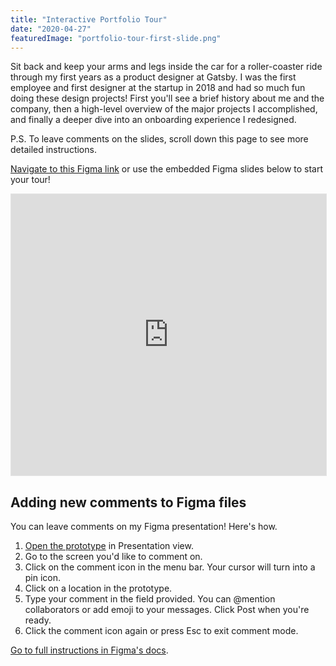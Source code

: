 ```yaml
---
title: "Interactive Portfolio Tour"
date: "2020-04-27"
featuredImage: "portfolio-tour-first-slide.png"
---
```


Sit back and keep your arms and legs inside the car for a roller-coaster ride through my first years as a product designer at Gatsby. I was the first employee and first designer at the startup in 2018 and had so much fun doing these design projects! First you'll see a brief history about me and the company, then a high-level overview of the major projects I accomplished, and finally a deeper dive into an onboarding experience I redesigned.

P.S. To leave comments on the slides, scroll down this page to see more detailed instructions.

[Navigate to this Figma link](https://www.figma.com/proto/L1TdUmMOH5RijFazZ7u7XZ/Portfolio-Tour?page-id=152%3A0&node-id=152%3A502&viewport=-10415%2C894%2C0.41548648476600647&scaling=min-zoom) or use the embedded Figma slides below to start your tour!

<iframe style="border: 1px solid rgba(0, 0, 0, 0.1);" width="100%" height="450" src="https://www.figma.com/embed?embed_host=share&url=https%3A%2F%2Fwww.figma.com%2Fproto%2FL1TdUmMOH5RijFazZ7u7XZ%2FPortfolio-Tour%3Fpage-id%3D152%253A0%26node-id%3D152%253A502%26viewport%3D-10415%252C894%252C0.41548648476600647%26scaling%3Dscale-down" allowfullscreen></iframe>

## Adding new comments to Figma files

You can leave comments on my Figma presentation! Here's how.

1. [Open the prototype](https://www.figma.com/proto/L1TdUmMOH5RijFazZ7u7XZ/Portfolio-Tour?page-id=152%3A0&node-id=152%3A502&viewport=-10415%2C894%2C0.41548648476600647&scaling=min-zoom) in Presentation view.
2. Go to the screen you'd like to comment on.
3. Click on the comment icon in the menu bar. Your cursor will turn into a pin icon.
4. Click on a location in the prototype.
5. Type your comment in the field provided. You can @mention collaborators or add emoji to your messages. Click Post when you're ready.
6. Click the comment icon again or press Esc to exit comment mode.

[Go to full instructions in Figma's docs](https://help.figma.com/hc/en-us/articles/360039824594-Comment-on-prototypes).
